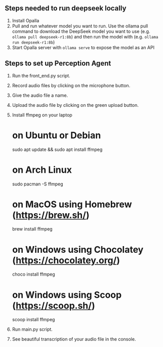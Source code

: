 ## Steps needed to run deepseek locally 
1. Install Opalla
2. Pull and run whatever model you want to run. Use the ollama pull command to download the DeepSeek model you want to use (e.g. `ollama pull deepseek-r1:8b`) and then run the model with (e.g. `ollama run deepseek-r1:8b`)
3. Start Opalla server with `ollama serve` to expose the model as an API

## Steps to set up Perception Agent
1. Run the front_end.py script. 
2. Record audio files by clicking on the microphone button.
3. Give the audio file a name.
4. Upload the audio file by clicking on the green upload button.
5. Install ffmpeg on your laptop
	# on Ubuntu or Debian
	sudo apt update && sudo apt install ffmpeg

	# on Arch Linux
	sudo pacman -S ffmpeg

	# on MacOS using Homebrew (https://brew.sh/)
	brew install ffmpeg

	# on Windows using Chocolatey (https://chocolatey.org/)
	choco install ffmpeg

	# on Windows using Scoop (https://scoop.sh/)
	scoop install ffmpeg
5. Run main.py script.
6. See beautiful transcription of your audio file in the console.